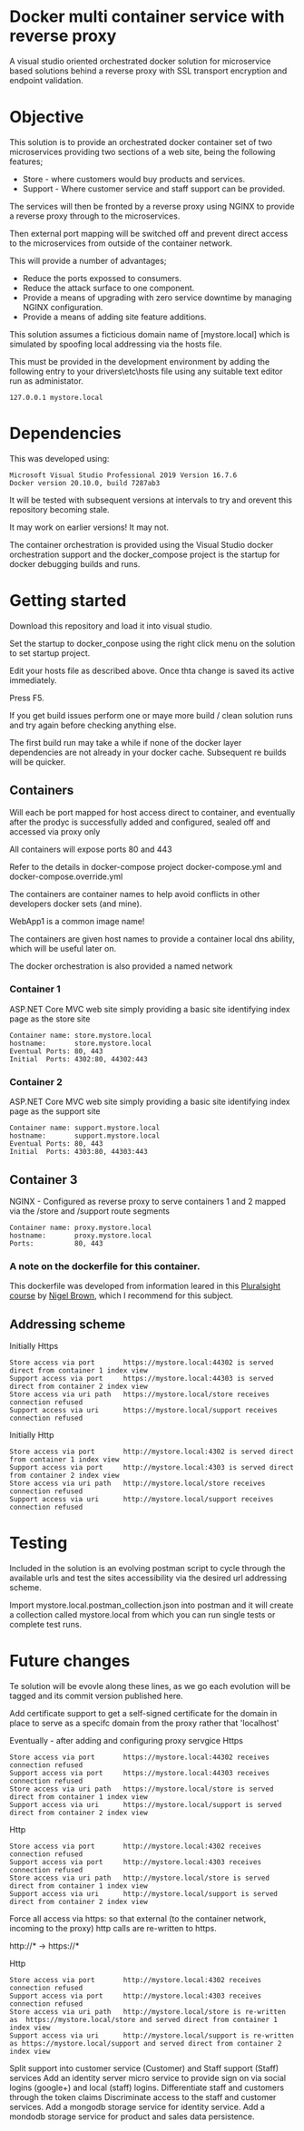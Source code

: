 # Docker multi container service with reverse proxy

A visual studio oriented orchestrated docker solution for microservice based solutions behind a reverse proxy with SSL transport encryption and endpoint validation.

# Objective

This solution is to provide an orchestrated docker container set of two microservices providing two sections of a web site, being the following features;

- Store  - where customers would buy products and services.
- Support - Where customer service and staff support can be provided.

The services will then be fronted by a reverse proxy using NGINX to provide a reverse proxy through to the microservices.

Then external port mapping will be switched off and prevent direct access to the microservices from outside of the container network.

This will provide a number of advantages;

- Reduce the ports expossed to consumers.
- Reduce the attack surface to one component.
- Provide a means of upgrading with zero service downtime by managing NGINX configuration.
- Provide a means of adding site feature additions.

This solution assumes a ficticious domain name of [mystore.local] which is simulated by spoofing local addressing via the hosts file.

This must be provided in the development environment by adding the following entry to your drivers\etc\hosts file using any suitable text editor run as administator.

```
127.0.0.1 mystore.local
```

# Dependencies

This was developed using:
```
Microsoft Visual Studio Professional 2019 Version 16.7.6
Docker version 20.10.0, build 7287ab3
```
It will be tested with subsequent versions at intervals to try and orevent this repository becoming stale.

It may work on earlier versions! It may not.

The container orchestration is provided using the Visual Studio docker orchestration support and the docker_compose project is the startup for docker debugging builds and runs.

# Getting started

Download this repository and load it into visual studio.

Set the startup to docker_conpose using the right click menu on the solution to set startup project.

Edit your hosts file as described above. Once thta change is saved its active immediately.

Press F5.

If you get build issues perform one or maye more build / clean solution runs and try again before checking anything else.

The first build run may take a while if none of the docker layer dependencies are not already in your docker cache. 
Subsequent re builds will be quicker.

## Containers

Will each be port mapped for host access direct to container, and eventually after the prodyc is successfully added and configured, sealed off and accessed via proxy only

All containers will expose ports 80 and 443

Refer to the details in docker-compose project docker-compose.yml and docker-compose.override.yml

The containers are container names to help avoid conflicts in other developers docker sets (and mine). 

WebApp1 is a common image name!

The containers are given host names to provide a container local dns ability, which will be useful later on.

The docker orchestration is also provided a named network

### Container 1
ASP.NET Core MVC web site simply providing a basic site identifying index page as the store site
```
Container name: store.mystore.local
hostname:		store.mystore.local
Eventual Ports:	80, 443
Initial  Ports:	4302:80, 44302:443
```
### Container 2

ASP.NET Core MVC web site simply providing a basic site identifying index page as the support site
```
Container name: support.mystore.local
hostname:		support.mystore.local
Eventual Ports:	80, 443
Initial  Ports:	4303:80, 44303:443
```

## Container 3
NGINX - Configured as reverse proxy to serve containers 1 and 2 mapped via the /store and /support route segments
```
Container name: proxy.mystore.local
hostname:		proxy.mystore.local
Ports:			80, 443
```

### A note on the dockerfile for this container.

This dockerfile was developed from information leared in this [Pluralsight course](https://app.pluralsight.com/library/courses/containerizing-software-application-docker) by [Nigel Brown](https://app.pluralsight.com/profile/author/nigel-brown), which I recommend for this subject.


## Addressing scheme 

Initially Https
```
Store access via port		https://mystore.local:44302 is served direct from container 1 index view
Support access via port		https://mystore.local:44303 is served direct from container 2 index view
Store access via uri path	https://mystore.local/store receives connection refused
Support access via uri		https://mystore.local/support receives connection refused
```
Initially Http
```
Store access via port		http://mystore.local:4302 is served direct from container 1 index view
Support access via port		http://mystore.local:4303 is served direct from container 2 index view
Store access via uri path	http://mystore.local/store receives connection refused
Support access via uri		http://mystore.local/support receives connection refused
```
# Testing

Included in the solution is an evolving postman script to cycle through the available urls and test the sites accessibility via the desired url addressing scheme.

Import mystore.local.postman_collection.json into postman and it will create a collection called mystore.local from which you can run single tests or complete test runs.


# Future changes

Te solution will be evovle along these lines, as we go each evolution will be tagged and its commit version published here.

Add certificate support to get a self-signed certificate for the domain in place to serve as a specifc domain from the proxy rather that 'localhost'


Eventually - after adding and configuring proxy servgice
Https
```
Store access via port		https://mystore.local:44302 receives connection refused
Support access via port		https://mystore.local:44303 receives connection refused
Store access via uri path	https://mystore.local/store is served direct from container 1 index view
Support access via uri		https://mystore.local/support is served direct from container 2 index view
```
Http
```
Store access via port		http://mystore.local:4302 receives connection refused
Support access via port		http://mystore.local:4303 receives connection refused
Store access via uri path	http://mystore.local/store is served direct from container 1 index view
Support access via uri		http://mystore.local/support is served direct from container 2 index view
```

Force all access via https: so that external (to the container network, incoming to the proxy)  http calls are re-written to https.

http://* -> https://*

Http
```
Store access via port		http://mystore.local:4302 receives connection refused
Support access via port		http://mystore.local:4303 receives connection refused
Store access via uri path	http://mystore.local/store is re-written as  https://mystore.local/store and served direct from container 1 index view
Support access via uri		http://mystore.local/support is re-written as https://mystore.local/support and served direct from container 2 index view
```


Split support into customer service (Customer) and Staff support (Staff) services
Add an identity server micro service to provide sign on via social logins (google+) and local (staff) logins. 
Differentiate staff and customers through the token claims
Discriminate access to the staff and customer services.
Add a mongodb storage service for identity service.
Add a mondodb storage service for product and sales data persistence.

